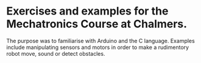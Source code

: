 # Exercises and examples for the Mechatronics Course at Chalmers.

The purpose was to familiarise with Arduino and the C language.
Examples include manipulating sensors and motors in order to make a rudimentory robot move, sound or detect obstacles.
